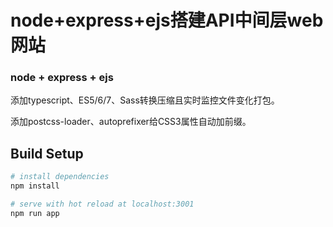 # node+express+ejs搭建API中间层web网站

### node + express + ejs 

添加typescript、ES5/6/7、Sass转换压缩且实时监控文件变化打包。

添加postcss-loader、autoprefixer给CSS3属性自动加前缀。

## Build Setup

``` bash
# install dependencies
npm install

# serve with hot reload at localhost:3001
npm run app

```
